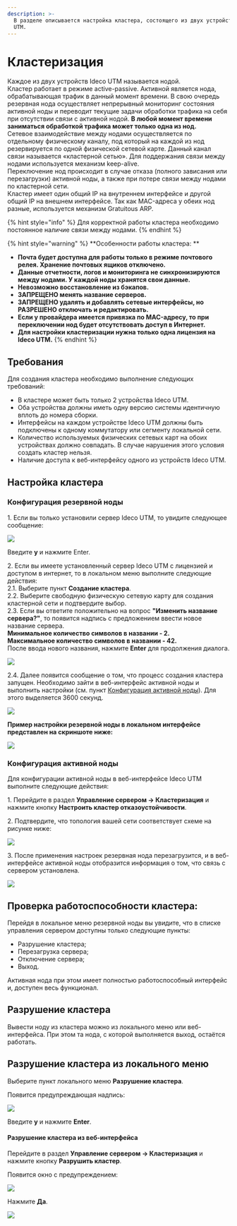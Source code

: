 ```yaml
---
description: >-
  В разделе описывается настройка кластера, состоящего из двух устройств Ideco
  UTM.
---
```


# Кластеризация

Каждое из двух устройств Ideco UTM называется нодой.\
Кластер работает в режиме active-passive. Активной является нода, обрабатывающая трафик в данный момент времени. В свою очередь резервная нода осуществляет непрерывный мониторинг состояния активной ноды и переводит текущие задачи обработки трафика на себя при отсутствии связи с активной нодой. **В любой момент времени заниматься обработкой трафика может только одна из нод.**\
Сетевое взаимодействие между нодами осуществляется по отдельному физическому каналу, под который на каждой из нод резервируется по одной физической сетевой карте. Данный канал связи называется «кластерной сетью». Для поддержания связи между нодами используется механизм keep-alive.\
Переключение нод происходит в случае отказа (полного зависания или перезагрузки) активной ноды, а также при потере связи между нодами по кластерной сети.\
Кластер имеет один общий IP на внутреннем интерфейсе и другой общий IP на внешнем интерфейсе. Так как MAC-адреса у обеих нод разные, используется механизм Gratuitous ARP.

{% hint style="info" %}
Для корректной работы кластера необходимо постоянное наличие связи между нодами. 
{% endhint %}

{% hint style="warning" %}
**Особенности работы кластера: **

* **Почта будет доступна для работы только в режиме почтового релея. Хранение почтовых ящиков отключено.**
* **Данные отчетности, логов и мониторинга не синхронизируются между нодами. У каждой ноды хранятся свои данные.**
* **Невозможно восстановление из бэкапов.**
* **ЗАПРЕЩЕНО менять название серверов.**
* **ЗАПРЕЩЕНО удалять и добавлять сетевые интерфейсы, но РАЗРЕШЕНО отключать и редактировать.**
* **Если у провайдера имеется привязка по MAC-адресу, то при переключении нод будет отсутствовать доступ в Интернет.**
* **Для настройки кластеризации нужна только одна лицензия на Ideco UTM.** 
{% endhint %}

## Требования

Для создания кластера необходимо выполнение следующих требований:

* В кластере может быть только 2 устройства Ideco UTM.
* Оба устройства должны иметь одну версию системы идентичную вплоть до номера сборки.
* Интерфейсы на каждом устройстве Ideco UTM должны быть подключены к одному коммутатору или сегменту локальной сети.
* Количество используемых физических сетевых карт на обоих устройствах должно совпадать. В случае нарушения этого условия создать кластер нельзя.
* Наличие доступа к веб-интерфейсу одного из устройств Ideco UTM.

## Настройка кластера

### Конфигурация резервной ноды

1\. Если вы только установили сервер Ideco UTM, то увидите следующее сообщение:

![](https://github.com/ideco-team/docsUTM/raw/v11beta/.gitbook/assets/cluster-passive.png)

Введите **y** и нажмите Enter.

2\. Если вы имеете установленный сервер Ideco UTM с лицензией и доступом в интернет, то в локальном меню выполните следующие действия:\
2.1. Выберите пункт **Создание кластера**.\
2.2. Выберите свободную физическую сетевую карту для создания кластерной сети и подтвердите выбор.\
2.3. Если вы ответите положительно на вопрос **"Изменить название сервера?"**, то появится надпись с предложением ввести новое название сервера.\
**Минимальное количество символов в названии - 2.**\
**Максимальное количество символов в названии - 42.**\
После ввода нового названия, нажмите **Enter** для продолжения диалога.

![](https://github.com/ideco-team/docsUTM/raw/v11beta/.gitbook/assets/cluster-server-change-name.jpg)

2.4. Далее появится сообщение о том, что процесс создания кластера запущен. Необходимо зайти в веб-интерфейс активной ноды и выполнить настройки (см. пункт [Конфигурация активной ноды](cluster.md#konfiguraciya-aktivnoi-nody)). Для этого выделяется 3600 секунд.

![](https://github.com/ideco-team/docsUTM/raw/v11beta/.gitbook/assets/cluster-create-pocess.png)

**Пример настройки резервной ноды в локальном интерфейсе представлен на скриншоте ниже:**

![](https://github.com/ideco-team/docsUTM/raw/v11beta/.gitbook/assets/cluster-local-menu-v2.jpg)

### Конфигурация активной ноды

Для конфигурации активной ноды в веб-интерфейсе Ideco UTM выполните следующие действия:

1\. Перейдите в раздел **Управление сервером -> Кластеризация** и нажмите кнопку **Настроить кластер отказоустойчивости**.

2\. Подтвердите, что топология вашей сети соответствует схеме на рисунке ниже:

![](https://github.com/ideco-team/docsUTM/raw/v11beta/.gitbook/assets/cluster-topology.png)

3\. После применения настроек резервная нода перезагрузится, и в веб-интерфейсе активной ноды отобразится информация о том, что связь с сервером установлена.

![](https://github.com/ideco-team/docsUTM/raw/v11beta/.gitbook/assets/cluster-done.png)

## Проверка работоспособности кластера:

Перейдя в локальное меню резервной ноды вы увидите, что в списке управления сервером доступны только следующие пункты:

* Разрушение кластера;
* Перезагрузка сервера;
* Отключение сервера;
* Выход.

Активная нода при этом имеет полностью работоспособный интерфейс и, доступен весь функционал.

## Разрушение кластера

Вывести ноду из кластера можно из локального меню или веб-интерфейса. При этом та нода, с которой выполняется выход, остаётся работать.

## Разрушение кластера из локального меню

Выберите пункт локального меню **Разрушение кластера**.

Появится предупреждающая надпись:

![](https://github.com/ideco-team/docsUTM/raw/v11beta/.gitbook/assets/cluster-warning-local.png)

Введите **y** и нажмите **Enter**.

#### Разрушение кластера из веб-интерфейса

Перейдите в раздел **Управление сервером -> Кластеризация** и нажмите кнопку **Разрушить кластер**.

Появится окно с предупреждением:

![](https://github.com/ideco-team/docsUTM/raw/v11beta/.gitbook/assets/cluster-warning.png)

Нажмите **Да**.

![](https://github.com/ideco-team/docsUTM/raw/v11beta/.gitbook/assets/cluster-kill.png)
